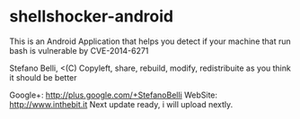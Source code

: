 shellshocker-android
====================
This is an Android Application that helps you detect if your machine that run bash is vulnerable by CVE-2014-6271

Stefano Belli,
<(C) Copyleft, share, rebuild, modify, redistribuite as you think it should be better

Google+: <http://plus.google.com/+StefanoBelli>
WebSite: <http://www.inthebit.it>
Next update ready, i will upload nextly.
